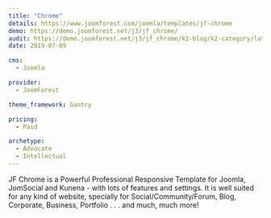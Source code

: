 ```yaml
---
title: "Chrome"
details: https://www.joomforest.com/joomla/templates/jf-chrome
demo: https://demo.joomforest.net/j3/jf_chrome/
audit: https://demo.joomforest.net/j3/jf_chrome/k2-blog/k2-category/latest-news
date: 2019-07-09

cms: 
  - Joomla

provider:
  - JoomForest

theme_framework: Gantry

pricing:
  - Paid

archetype:
  - Advocate
  - Intellectual
---
```


JF Chrome is a Powerful Professional Responsive Template for Joomla, JomSocial and Kunena - with lots of features and settings.
It is well suited for any kind of website, specially for Social/Community/Forum, Blog, Corporate, Business, Portfolio . . . and much, much more!
